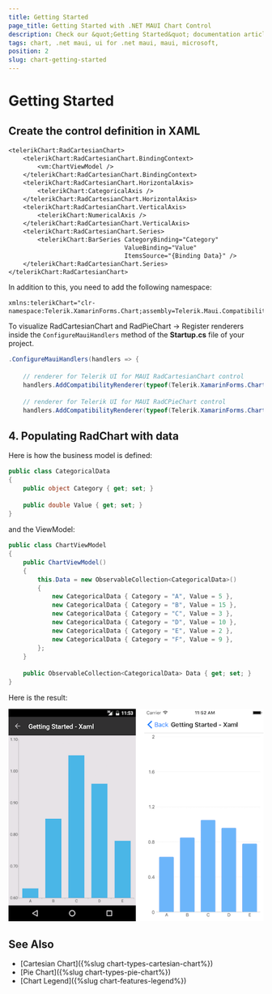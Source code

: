 ```yaml
---
title: Getting Started
page_title: Getting Started with .NET MAUI Chart Control
description: Check our &quot;Getting Started&quot; documentation article for Telerik Chart for .NET MAUI.
tags: chart, .net maui, ui for .net maui, maui, microsoft,
position: 2
slug: chart-getting-started
---
```


# Getting Started
   
## Create the control definition in XAML

```XAML
<telerikChart:RadCartesianChart>     
	<telerikChart:RadCartesianChart.BindingContext>         
		<vm:ChartViewModel />     
	</telerikChart:RadCartesianChart.BindingContext>     
	<telerikChart:RadCartesianChart.HorizontalAxis>         
		<telerikChart:CategoricalAxis />     
	</telerikChart:RadCartesianChart.HorizontalAxis>     
	<telerikChart:RadCartesianChart.VerticalAxis>         
		<telerikChart:NumericalAxis />     
	</telerikChart:RadCartesianChart.VerticalAxis>     
	<telerikChart:RadCartesianChart.Series>         
		<telerikChart:BarSeries CategoryBinding="Category" 
								ValueBinding="Value" 
								ItemsSource="{Binding Data}" />     
	</telerikChart:RadCartesianChart.Series> 
</telerikChart:RadCartesianChart>
```
In addition to this, you need to add the following namespace:

```XAML
xmlns:telerikChart="clr-namespace:Telerik.XamarinForms.Chart;assembly=Telerik.Maui.Compatibility"
```

To visualize RadCartesianChart and RadPieChart -> Register renderers inside the `ConfigureMauiHandlers` method of the **Startup.cs** file of your project. 

```C#
.ConfigureMauiHandlers(handlers => {
			
	// renderer for Telerik UI for MAUI RadCartesianChart control
	handlers.AddCompatibilityRenderer(typeof(Telerik.XamarinForms.Chart.RadCartesianChart), typeof(ChartRenderer.CartesianChartRenderer));
	
	// renderer for Telerik UI for MAUI RadCPieChart control
	handlers.AddCompatibilityRenderer(typeof(Telerik.XamarinForms.Chart.RadPieChart), typeof(ChartRenderer.PieChartRenderer));		
```

## 4. Populating RadChart with data ##

Here is how the business model is defined:

```C#
public class CategoricalData
{
    public object Category { get; set; }

    public double Value { get; set; }
}
```

and the ViewModel:

```C#
public class ChartViewModel
{
    public ChartViewModel()
    {
        this.Data = new ObservableCollection<CategoricalData>()
        {
            new CategoricalData { Category = "A", Value = 5 },
            new CategoricalData { Category = "B", Value = 15 },
            new CategoricalData { Category = "C", Value = 3 },
            new CategoricalData { Category = "D", Value = 10 },
            new CategoricalData { Category = "E", Value = 2 },
            new CategoricalData { Category = "F", Value = 9 },
        };
    }
	
    public ObservableCollection<CategoricalData> Data { get; set; }
}
```

Here is the result:

![Basic RadCartesianChart](images/chart-gettingstarted.png "Basic RadCartesianChart")

## See Also

- [Cartesian Chart]({%slug chart-types-cartesian-chart%})
- [Pie Chart]({%slug chart-types-pie-chart%})
- [Chart Legend]({%slug chart-features-legend%})